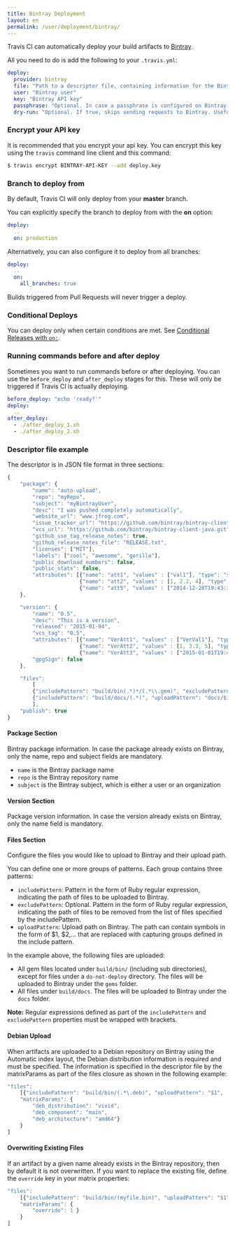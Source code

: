 ```yaml
---
title: Bintray Deployment
layout: en
permalink: /user/deployment/bintray/
---
```


Travis CI can automatically deploy your build artifacts to [Bintray](https://bintray.com/).

All you need to do is add the following to your `.travis.yml`:

```yaml
deploy:
  provider: bintray
  file: "Path to a descriptor file, containing information for the Bintray upload"
  user: "Bintray user"
  key: "Bintray API key"
  passphrase: "Optional. In case a passphrase is configured on Bintray and GPG signing is used"
  dry-run: "Optional. If true, skips sending requests to Bintray. Useful for testing your configuration"
```

### Encrypt your API key

It is recommended that you encrypt your api key. You can encrypt this key using the `travis` command line client and this command:

````bash
$ travis encrypt BINTRAY-API-KEY --add deploy.key
````

### Branch to deploy from

By default, Travis CI will only deploy from your **master** branch.

You can explicitly specify the branch to deploy from with the **on** option:

```yaml
deploy:
  ..
  on: production
```

Alternatively, you can also configure it to deploy from all branches:

```yaml
deploy:
  ..
  on:
    all_branches: true
```

Builds triggered from Pull Requests will never trigger a deploy.

### Conditional Deploys

You can deploy only when certain conditions are met.
See [Conditional Releases with `on:`](/user/deployment#Conditional-Releases-with-on%3A).

### Running commands before and after deploy

Sometimes you want to run commands before or after deploying. You can use the `before_deploy` and `after_deploy` stages for this. These will only be triggered if Travis CI is actually deploying.

```yaml
before_deploy: "echo 'ready?'"
deploy:
  ..
after_deploy:
  - ./after_deploy_1.sh
  - ./after_deploy_2.sh
```

### Descriptor file example

The descriptor is in JSON file format in three sections:

```js
{
    "package": {
        "name": "auto-upload",
        "repo": "myRepo",
        "subject": "myBintrayUser",
        "desc": "I was pushed completely automatically",
        "website_url": "www.jfrog.com",
        "issue_tracker_url": "https://github.com/bintray/bintray-client-java/issues",
        "vcs_url": "https://github.com/bintray/bintray-client-java.git",
        "github_use_tag_release_notes": true,
        "github_release_notes_file": "RELEASE.txt",
        "licenses": ["MIT"],
        "labels": ["cool", "awesome", "gorilla"],
        "public_download_numbers": false,
        "public_stats": false,
        "attributes": [{"name": "att1", "values" : ["val1"], "type": "string"},
                       {"name": "att2", "values" : [1, 2.2, 4], "type": "number"},
                       {"name": "att5", "values" : ["2014-12-28T19:43:37+0100"], "type": "date"}]
    },

    "version": {
        "name": "0.5",
        "desc": "This is a version",
        "released": "2015-01-04",
        "vcs_tag": "0.5",
        "attributes": [{"name": "VerAtt1", "values" : ["VerVal1"], "type": "string"},
                       {"name": "VerAtt2", "values" : [1, 3.3, 5], "type": "number"},
                       {"name": "VerAtt3", "values" : ["2015-01-01T19:43:37+0100"], "type": "date"}],
        "gpgSign": false
    },

    "files":
        [
        {"includePattern": "build/bin(.*)*/(.*\\.gem)", "excludePattern": ".*/do-not-deploy/.*", "uploadPattern": "gems/$2"},
        {"includePattern": "build/docs/(.*)", "uploadPattern": "docs/$1"}
        ],
    "publish": true
}
```

#### Package Section

Bintray package information. In case the package already exists on Bintray, only the name, repo and subject fields are mandatory.

* `name` is the Bintray package name
* `repo` is the Bintray repository name
* `subject` is the Bintray subject, which is either a user or an organization

#### Version Section

Package version information. In case the version already exists on Bintray, only the name field is mandatory.

#### Files Section

Configure the files you would like to upload to Bintray and their upload path.

You can define one or more groups of patterns. Each group contains three patterns:

* `includePattern`: Pattern in the form of Ruby regular expression, indicating the path of files to be uploaded to Bintray.
* `excludePattern`: Optional. Pattern in the form of Ruby regular expression, indicating the path of files to be removed from the list of files specified by the includePattern.
* `uploadPattern`: Upload path on Bintray. The path can contain symbols in the form of $1, $2,... that are replaced with capturing groups defined in the include pattern.

In the example above, the following files are uploaded:

* All gem files located under `build/bin/` (including sub directories), except for   files under a `do-not-deploy` directory.  The files will be uploaded to Bintray under the `gems` folder.
* All files under `build/docs`. The files will be uploaded to Bintray under the `docs` folder.

**Note:** Regular expressions defined as part of the `includePattern` and `excludePattern` properties must be wrapped with brackets.


#### Debian Upload

When artifacts are uploaded to a Debian repository on Bintray using the Automatic index layout, the Debian distribution information is required and must be specified. The information is specified in the descriptor file by the matrixParams as part of the files closure as shown in the following example:

````js
"files":
    [{"includePattern": "build/bin/(.*\.deb)", "uploadPattern": "$1",
    "matrixParams": {
        "deb_distribution": "vivid",
        "deb_component": "main",
        "deb_architecture": "amd64"}
    }
]
````

#### Overwriting Existing Files

If an artifact by a given name already exists in the Bintray repository, then by default it is not overwritten. If you want to replace the existing file, define the `override` key in your matrix properties:

````js
"files":
    [{"includePattern": "build/bin/(myfile.bin)", "uploadPattern": "$1",
    "matrixParams": {
        "override": 1 }
    }
]
````
